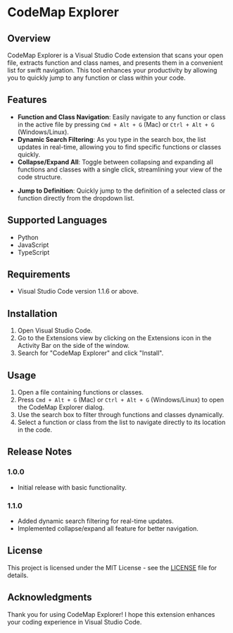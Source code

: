 # CodeMap Explorer

## Overview

CodeMap Explorer is a Visual Studio Code extension that scans your open file, extracts function and class names, and presents them in a convenient list for swift navigation. This tool enhances your productivity by allowing you to quickly jump to any function or class within your code.

## Features

- **Function and Class Navigation**: Easily navigate to any function or class in the active file by pressing `Cmd + Alt + G` (Mac) or `Ctrl + Alt + G` (Windows/Linux).
- **Dynamic Search Filtering**: As you type in the search box, the list updates in real-time, allowing you to find specific functions or classes quickly.
- **Collapse/Expand All**: Toggle between collapsing and expanding all functions and classes with a single click, streamlining your view of the code structure.

<!-- - **Documentation Popup**: View inline documentation or comments associated with each function or method when selected. -->

- **Jump to Definition**: Quickly jump to the definition of a selected class or function directly from the dropdown list.

<!-- - **Code Snippets**: Access commonly used code snippets for functions and classes, speeding up your coding process. -->

<!-- - **Customizable Settings**: Adjust settings such as display formats and filtering options according to your preferences. -->

<!-- - **Bookmarks for Quick Access**: Mark frequently used functions or classes as favorites for easy access later. -->

## Supported Languages

- Python
- JavaScript
- TypeScript

## Requirements

- Visual Studio Code version 1.1.6 or above.

## Installation

1. Open Visual Studio Code.
2. Go to the Extensions view by clicking on the Extensions icon in the Activity Bar on the side of the window.
3. Search for "CodeMap Explorer" and click "Install".

## Usage

1. Open a file containing functions or classes.
2. Press `Cmd + Alt + G` (Mac) or `Ctrl + Alt + G` (Windows/Linux) to open the CodeMap Explorer dialog.
3. Use the search box to filter through functions and classes dynamically.
4. Select a function or class from the list to navigate directly to its location in the code.

## Release Notes

### 1.0.0

- Initial release with basic functionality.

### 1.1.0

- Added dynamic search filtering for real-time updates.
- Implemented collapse/expand all feature for better navigation.
  <!-- - Introduced documentation popup for methods/functions. -->
  <!-- - Added jump-to-definition functionality for selected items. -->
  <!-- - Included code snippets for commonly used functions/classes. -->
  <!-- - Implemented bookmarking feature for quick access to frequently used items. -->

<!-- ## Contributing

Contributions are welcome! If you have suggestions for improvements or new features, please feel free to open an issue or submit a pull request. -->

## License

This project is licensed under the MIT License - see the [LICENSE](LICENSE) file for details.

## Acknowledgments

Thank you for using CodeMap Explorer! I hope this extension enhances your coding experience in Visual Studio Code.
